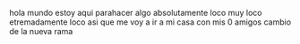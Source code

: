 hola mundo estoy aqui parahacer algo absolutamente loco
muy loco etremadamente loco
asi que me voy a ir a mi casa
con mis 0 amigos
cambio de la nueva rama